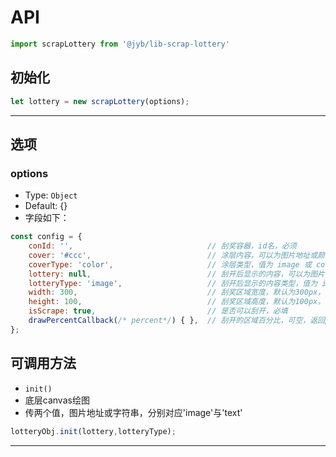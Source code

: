 # API

```javascript
import scrapLottery from '@jyb/lib-scrap-lottery'
```

## 初始化

```javascript
let lottery = new scrapLottery(options);
```
-----------

## 选项
### options
- Type: `Object`
- Default: {}
- 字段如下：

```javascript
const config = {
    conId: '',                              // 刮奖容器，id名，必须
    cover: '#ccc',                          // 涂层内容，可以为图片地址或颜色值，可空，默认为 #ccc
    coverType: 'color',                     // 涂层类型，值为 image 或 color，可空，默认为 color
    lottery: null,                          // 刮开后显示的内容，可以为图片地址或字符串，必须
    lotteryType: 'image',                   // 刮开后显示的内容类型，值为 image 或 text，要跟lottery匹配，默认为 image
    width: 300,                             // 刮奖区域宽度，默认为300px，可空
    height: 100,                            // 刮奖区域高度，默认为100px，可空
    isScrape: true,                         // 是否可以刮开，必填
    drawPercentCallback(/* percent*/) { },  // 刮开的区域百分比，可空，返回percent为百分比
};
```

## 可调用方法
- `init()`
- 底层canvas绘图
- 传两个值，图片地址或字符串，分别对应'image'与'text'

```javascript
lotteryObj.init(lottery,lotteryType);
```
---------------